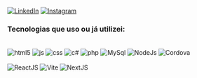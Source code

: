 
[![LinkedIn](https://img.shields.io/badge/LinkedIn-20232A?style=for-the-badge&logo=linkedin&logoColor=61DAF0)](https://www.linkedin.com/in/victor-emmanuel-lima-da-silva-b34350276/)
[![Instagram](https://img.shields.io/badge/Instagram-20232A?style=for-the-badge&logo=instagram&logoColor=61DAF0)](https://www.instagram.com/victor_lima_013)

### Tecnologias que uso ou já utilizei:
<div style="display: inline_block"><br/>
  <img align="center" alt= "html5" src="https://img.shields.io/badge/HTML5-20232A?style=for-the-badge&logo=html5&logoColor=61DAF0"/>
  <img align="center" alt= "js" src="https://img.shields.io/badge/JavaScript-20232A?style=for-the-badge&logo=javascript&logoColor=61DAF0"/>
  <img align="center" alt= "css" src="https://img.shields.io/badge/CSS-20232A?&style=for-the-badge&logo=css3&logoColor=61DAF0"/>
  <img align="center" alt= "c#" src="https://img.shields.io/badge/C%23-20232A?style=for-the-badge&logo=c-sharp&logoColor=61DAF0"/>
  <img align="center" alt= "php" src="https://img.shields.io/badge/PHP-20232A?style=for-the-badge&logo=php&logoColor=61DAF0"/>
  <img align="center" alt= "MySql" src="https://img.shields.io/badge/MySQL-20232A?style=for-the-badge&logo=mysql&logoColor=61DAF0"/>
  <img align="center" alt="NodeJs" src="https://img.shields.io/badge/Node.js-20232A?style=for-the-badge&logo=node.js&logoColor=61DAF0"/>
  <img align="center" alt= "Cordova" src="https://img.shields.io/badge/Cordova-20232A?style=for-the-badge&logo=apache-cordova&logoColor=61DAF0"/><br><br>
  <img alt= "ReactJS" src="https://img.shields.io/badge/React-20232A?style=for-the-badge&logo=react&logoColor=61DAFB"/>
  <img alt= "Vite" src="https://img.shields.io/badge/Vite-20232A?style=for-the-badge&logo=vite&logoColor=61DAF0"/>
  <img alt= "NextJS" src="https://img.shields.io/badge/Next.js-20232A?&style=for-the-badge&logo=next.js&logoColor=61DAF0"/>
</div><br>

